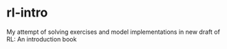 # rl-intro
My attempt of solving exercises and model implementations in new draft of RL: An introduction book
